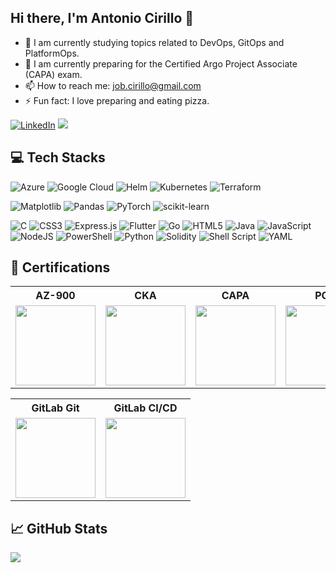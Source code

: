 ## Hi there, I'm Antonio Cirillo 👋

- 🔭 I am currently studying topics related to DevOps, GitOps and PlatformOps.
- 🚀 I am currently preparing for the Certified Argo Project Associate (CAPA) exam.
- 📫 How to reach me: job.cirillo@gmail.com
- ⚡ Fun fact: I love preparing and eating pizza.

[![LinkedIn](https://img.shields.io/badge/LinkedIn-%230077B5.svg?logo=linkedin&logoColor=white)](https://linkedin.com/in/https://www.linkedin.com/in/antonio-cirillo-83a9601b7) 
[![](https://visitcount.itsvg.in/api?id=antonio-cirillo&icon=0&color=3)](https://visitcount.itsvg.in)

## 💻 Tech Stacks

![Azure](https://img.shields.io/badge/azure-%230072C6.svg?style=for-the-badge&logo=microsoftazure&logoColor=white)
![Google Cloud](https://img.shields.io/badge/GoogleCloud-%234285F4.svg?style=for-the-badge&logo=google-cloud&logoColor=white)
![Helm](https://img.shields.io/badge/Helm-0F1689?logo=helm&style=for-the-badge&logoColor=white)
![Kubernetes](https://img.shields.io/badge/kubernetes-%23326ce5.svg?style=for-the-badge&logo=kubernetes&logoColor=white)
![Terraform](https://img.shields.io/badge/terraform-%235835CC.svg?style=for-the-badge&logo=terraform&logoColor=white)

      
![Matplotlib](https://img.shields.io/badge/Matplotlib-%23ffffff.svg?style=for-the-badge&logo=Matplotlib&logoColor=black)
![Pandas](https://img.shields.io/badge/pandas-%23150458.svg?style=for-the-badge&logo=pandas&logoColor=white)
![PyTorch](https://img.shields.io/badge/PyTorch-%23EE4C2C.svg?style=for-the-badge&logo=PyTorch&logoColor=white)
![scikit-learn](https://img.shields.io/badge/scikit--learn-%23F7931E.svg?style=for-the-badge&logo=scikit-learn&logoColor=white) 


![C](https://img.shields.io/badge/c-%2300599C.svg?style=for-the-badge&logo=c&logoColor=white)
![CSS3](https://img.shields.io/badge/css3-%231572B6.svg?style=for-the-badge&logo=css3&logoColor=white)
![Express.js](https://img.shields.io/badge/express.js-%23404d59.svg?style=for-the-badge&logo=express&logoColor=%2361DAFB)
![Flutter](https://img.shields.io/badge/Flutter-%2302569B.svg?style=for-the-badge&logo=Flutter&logoColor=white)
![Go](https://img.shields.io/badge/go-%2300ADD8.svg?style=for-the-badge&logo=go&logoColor=white)
![HTML5](https://img.shields.io/badge/html5-%23E34F26.svg?style=for-the-badge&logo=html5&logoColor=white)
![Java](https://img.shields.io/badge/java-%23ED8B00.svg?style=for-the-badge&logo=openjdk&logoColor=white)
![JavaScript](https://img.shields.io/badge/javascript-%23323330.svg?style=for-the-badge&logo=javascript&logoColor=%23F7DF1E)
![NodeJS](https://img.shields.io/badge/node.js-6DA55F?style=for-the-badge&logo=node.js&logoColor=white) 
![PowerShell](https://img.shields.io/badge/PowerShell-%235391FE.svg?style=for-the-badge&logo=powershell&logoColor=white)
![Python](https://img.shields.io/badge/python-3670A0?style=for-the-badge&logo=python&logoColor=ffdd54)
![Solidity](https://img.shields.io/badge/Solidity-%23363636.svg?style=for-the-badge&logo=solidity&logoColor=white)
![Shell Script](https://img.shields.io/badge/shell_script-%23121011.svg?style=for-the-badge&logo=gnu-bash&logoColor=white)
![YAML](https://img.shields.io/badge/yaml-%23ffffff.svg?style=for-the-badge&logo=yaml&logoColor=151515)

## 🚀 Certifications

<table>
    <tr>
      <th>
        AZ-900
      </th>
      <th>
        CKA
      </th>
      <th>
        CAPA
      </th>
      <th>
        PCA
      </th>
    </tr>
    <tr>
      <td>
        <a href="https://learn.microsoft.com/it-it/users/antoniocirillo-1415/credentials/92fe482fade6b9f0?ref=https%3A%2F%2Fit.linkedin.com%2F">
          <img src="https://media.licdn.com/dms/image/v2/C4E12AQH-e2WPGP0YXQ/article-cover_image-shrink_600_2000/article-cover_image-shrink_600_2000/0/1649839178239?e=2147483647&v=beta&t=JkwLGpRDZMxeC9u-zmVrNsOAoQBThZcmn5K8LTHD0Gw" width="128">
        </a>
      </td>
      <td>
        <a href="https://www.credly.com/badges/dcee9737-a1a7-476d-a33b-7cea62f4ec25/public_url">
           <img src="https://images.credly.com/images/8b8ed108-e77d-4396-ac59-2504583b9d54/cka_from_cncfsite__281_29.png" width="128"> 
      </td>
      <td>
        <a href="https://www.credly.com/badges/04f51b6b-737d-4021-b904-41872b74f1c6/public_url">
           <img src="https://images.credly.com/size/680x680/images/12624f9e-6b4a-43f0-b7a2-afb2c6cf8059/image.png" width="128"> 
      </td>
       <td>
        <a href="https://www.credly.com/badges/c59a3aad-f081-4e75-8a03-f39c1b9b58bb/public_url">
           <img src="https://images.credly.com/size/680x680/images/c34436dc-1cfd-4125-a862-35f9c86ca17f/image.png" width="128"> 
      </td>
</table>

<table>
    <tr>
      <th>
        GitLab Git
      </th>
      <th>
        GitLab CI/CD
      </th>
    </tr>
    <tr>
      <td>
        <a href="https://www.credly.com/badges/5c97be36-8418-4a1e-a11e-2b44b9482354/public_url">
           <img src="https://images.credly.com/size/340x340/images/9bc216e6-406e-491f-903f-2f7ca60facc6/image.png" width="128"> 
      </td>
      <td>
        <a href="https://www.credly.com/badges/0b7a20fa-489b-46cb-8d41-45351f7553d3/public_url">
           <img src="https://images.credly.com/size/340x340/images/cbfb08bb-74b3-4768-81ac-93c30335cb83/image.png" width="128"> 
      </td>
</table>

## 📈 GitHub Stats
![](https://github-readme-streak-stats.herokuapp.com/?user=antonio-cirillo&theme=dark&hide_border=false)

